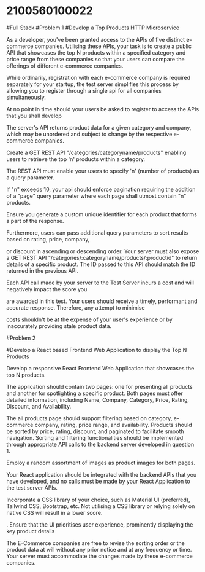 # 2100560100022
#Full Stack
#Problem 1
#Develop a Top Products HTTP Microservice

As a developer, you've been granted access to the APIs of five distinct e-commerce companies. Utilising these APIs, your task is to create a public API that showcases the top N products within a specified category and price range from these companies so that your users can compare the offerings of different e-commerce companies.

While ordinarily, registration with each e-commerce company is required separately for your startup, the test server simplifies this process by allowing you to register through a single api for all companies simultaneously.

At no point in time should your users be asked to register to access the APIs that you shall develop

The server's API returns product data for a given category and company, which may be unordered and subject to change by the respective e-commerce companies.

Create a GET REST API "/categories/categoryname/products" enabling users to retrieve the top 'n' products within a category.

The REST API must enable your users to specify 'n' (number of products) as a query parameter.

If "n" exceeds 10, your api should enforce pagination requiring the addition of a "page" query parameter where each page shall utmost contain "n" products.

Ensure you generate a custom unique identifier for each product that forms a part of the response.

Furthermore, users can pass additional query parameters to sort results based on rating, price, company,

or discount in ascending or descending order. Your server must also expose a GET REST API "/categories/:categoryname/products/:productid" to return details of a specific product. The ID passed to this API should match the ID returned in the previous API.

Each API call made by your server to the Test Server incurs a cost and will negatively impact the score you

are awarded in this test. Your users should receive a timely, performant and accurate response. Therefore, any attempt to minimise

costs shouldn't be at the expense of your user's experience or by inaccurately providing stale product data.



#Problem 2

#Develop a React based Frontend Web Application to display the Top N Products

Develop a responsive React Frontend Web Application that showcases the top N products.

The application should contain two pages: one for presenting all products and another for spotlighting a specific product. Both pages must offer detailed information, including Name, Company, Category, Price, Rating, Discount, and Availability.

The all products page should support filtering based on category, e-commerce company, rating, price range, and availability. Products should be sorted by price, rating, discount, and paginated to facilitate smooth navigation. Sorting and filtering functionalities should be implemented through appropriate API calls to the backend server developed in question 1.

Employ a random assortment of images as product images for both pages.

Your React application should be integrated with the backend APIs that you have developed, and no calls must be made by your React Application to the test server APIs.

Incorporate a CSS library of your choice, such as Material UI (preferred), Tailwind CSS, Bootstrap, etc. Not utilising a CSS library or relying solely on native CSS will result in a lower score.

. Ensure that the Ul prioritises user experience, prominently displaying the key product details

The E-Commerce companies are free to revise the sorting order or the product data at will without any prior notice and at any frequency or time. Your server must accommodate the changes made by these e-commerce companies.
